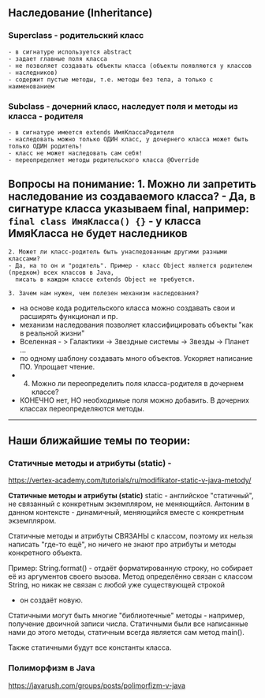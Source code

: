 ## Наследование (Inheritance)
### Superclass - родительский класс
    - в сигнатуре используется abstract
    - задает главные поля класса 
    - не позволяет создавать объекты класса (объекты появляются у классов - наследников)
    - содержит пустые методы, т.е. методы без тела, а только с наименованием 

### Subclass - дочерний класс, наследует поля и методы из класса - родителя 
    - в сигнатуре имеется extends ИмяКлассаРодителя
    - наследовать можно только ОДИН класс, у дочернего класса может быть только ОДИН родитель!
    - класс не может наследовать сам себя!
    - переопределяет методы родительского класса @Override

Вопросы на понимание:
    1. Можно ли запретить наследование из создаваемого класса?
    - Да, в сигнатуре класса указываем final, например:
      `final class ИмяКласса() {}` - у класса ИмяКласса не будет наследников
- 
    2. Может ли класс-родитель быть унаследованным другими разными классами?
    - Да, на то он и "родитель". Пример - класс Object является родителем (предком) всех классов в Java,
      писать в каждом классе extends Object не требуется.

    3. Зачем нам нужен, чем полезен механизм наследования?
  - на основе кода родительского класса можно создавать свои и расширять функционал и пр.
  - механизм наследования позволяет классифицировать объекты "как в реальной жизни"
  - Вселенная - > Галактики -> Звездные системы -> Звезды -> Планет ...
  - по одному шаблону создавать много объектов. Ускоряет написание ПО. Упрощает чтение.
  - 
    4. Можно ли переопределить поля класса-родителя в дочернем классе? 
  - КОНЕЧНО нет, НО необходимые поля можно добавить. В дочерних классах переопределяются
  методы.


________________________________________________________

## Наши ближайшие темы по теории:
### Статичные методы и атрибуты (static) -
https://vertex-academy.com/tutorials/ru/modifikator-static-v-java-metody/ 

**Статичные методы и атрибуты (static)**
static - английское "статичный", не связанный с конкретным экземпляром, не меняющийся. Антоним в данном контексте - 
динамичный, меняющийся вместе с конкретным экземпляром.

Статичные методы и атрибуты СВЯЗАНЫ с классом, поэтому их нельзя написать "где-то ещё", 
но ничего не знают про атрибуты и методы конкретного объекта.

Пример: String.format() - отдаёт форматированную строку, но собирает её из аргументов своего вызова.
Метод определённо связан с классом String, но никак не связан с любой уже существующей строкой 
- он создаёт новую.

Статичными могут быть многие "библиотечные" методы - например, получение двоичной записи числа. 
Статичными были все написанные нами до этого методы, статичным всегда является сам метод main().

Также статичными будут все константы класса.

### Полиморфизм в Java
https://javarush.com/groups/posts/polimorfizm-v-java 

